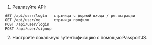 1. Реализуйте API:
```
GET /api/user/login   страница с формой входа / регистрации
GET /api/user/me      страница профиля
POST /api/user/login
POST /api/user/signup
```
2. Настройте локальную аутентификацию с помощью PassportJS.
